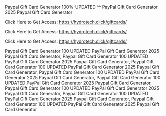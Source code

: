Paypal Gift Card Generator 100%-UPDATED ^^ PayPal Gift Card Generator 2025 Paypal Gift Card Generator

Click Here to Get Access: https://hydrotech.click/giftcards/

Click Here to Get Access: https://hydrotech.click/giftcards/

Click Here to Get Access: https://hydrotech.click/giftcards/

Paypal Gift Card Generator 100 UPDATED PayPal Gift Card Generator 2025 Paypal Gift Card Generator, Paypal Gift Card Generator 100 UPDATED PayPal Gift Card Generator 2025 Paypal Gift Card Generator, Paypal Gift Card Generator 100 UPDATED PayPal Gift Card Generator 2025 Paypal Gift Card Generator, Paypal Gift Card Generator 100 UPDATED PayPal Gift Card Generator 2025 Paypal Gift Card Generator, Paypal Gift Card Generator 100 UPDATED PayPal Gift Card Generator 2025 Paypal Gift Card Generator, Paypal Gift Card Generator 100 UPDATED PayPal Gift Card Generator 2025 Paypal Gift Card Generator, Paypal Gift Card Generator 100 UPDATED PayPal Gift Card Generator 2025 Paypal Gift Card Generator, Paypal Gift Card Generator 100 UPDATED PayPal Gift Card Generator 2025 Paypal Gift Card Generator
